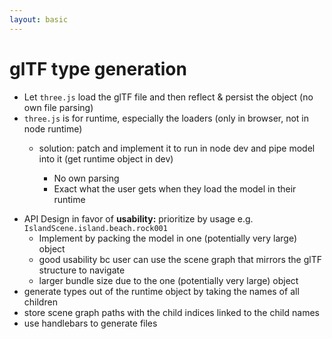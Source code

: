 ```yaml
---
layout: basic
---
```


# glTF type generation

<v-clicks :depth="2">

- Let `three.js` load the glTF file and then reflect & persist the object (no own file parsing)
- <ant-design-frown-filled class="text-red-400" /> `three.js` is for runtime, especially the loaders (only in browser, not in node runtime)
  - <ant-design-smile-filled class="text-green-400" /> solution: patch and implement it to run in node dev and pipe model into it (get runtime object in dev)
    - <ant-design-smile-filled class="text-green-400" /> No own parsing
    - <ant-design-smile-filled class="text-green-400" /> Exact what the user gets when they load the model in their runtime

</v-clicks>

<v-clicks class="mt-2">

- API Design in favor of **usability:** prioritize by usage e.g. `IslandScene.island.beach.rock001`
  - <mdi-code class="text-gray-400" /> Implement by packing the model in one (potentially very large) object
  - <ant-design-smile-filled class="text-green-400" /> good usability bc user can use the scene graph that mirrors the glTF structure to navigate
  - <ant-design-frown-filled class="text-red-400" /> larger bundle size due to the one (potentially very large) object
- generate types out of the runtime object by taking the names of all children
- store scene graph paths with the child indices linked to the child names
- use handlebars to generate files

</v-clicks>



<!--

- problem with patch: we need two GLTFLoaders & a patch would patch both:
 
  1. patched for plugin, version fixed, bundled
  2. original for user, version free, not bundled
  
  - solution: use `three-stdlib` (extraction of the `three.js` examples directory)

=========

- API Design in favor of **bundle size:** prioritize by usage e.g. `getRock001(getBeach(getIsland(getIslandScene(model))))`
  - Implement by e.g. `function getSomething(parent) { return parent.children[xxx]; }`
  - :) unused functions could get tree-shaken
  - :( not very user friendly
- API Design in favor of **combination**: crawl the user code & generate only used paths as direct pointer
  - :( crawling user applications? Really?

-->

